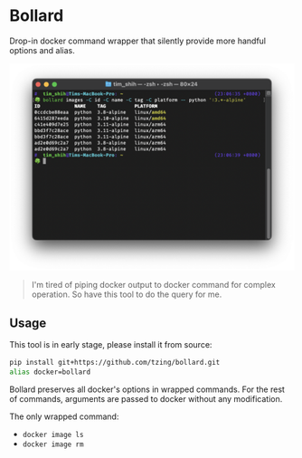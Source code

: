# Bollard

Drop-in docker command wrapper that silently provide more handful options and alias.

![](screenshot.png)

> I'm tired of piping docker output to docker command for complex operation.
> So have this tool to do the query for me.

## Usage

This tool is in early stage, please install it from source:

```bash
pip install git+https://github.com/tzing/bollard.git
alias docker=bollard
```

Bollard preserves all docker's options in wrapped commands.
For the rest of commands, arguments are passed to docker without any modification.

The only wrapped command:

- `docker image ls`
- `docker image rm`
